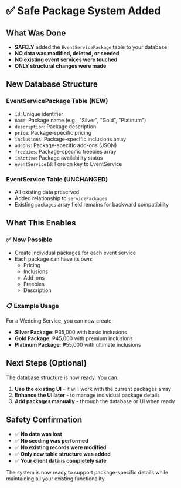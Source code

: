 # ✅ Safe Package System Added

## What Was Done
- **SAFELY** added the `EventServicePackage` table to your database
- **NO data was modified, deleted, or seeded**
- **NO existing event services were touched**
- **ONLY structural changes were made**

## New Database Structure

### EventServicePackage Table (NEW)
- `id`: Unique identifier
- `name`: Package name (e.g., "Silver", "Gold", "Platinum")
- `description`: Package description
- `price`: Package-specific pricing
- `inclusions`: Package-specific inclusions array
- `addOns`: Package-specific add-ons (JSON)
- `freebies`: Package-specific freebies array
- `isActive`: Package availability status
- `eventServiceId`: Foreign key to EventService

### EventService Table (UNCHANGED)
- All existing data preserved
- Added relationship to `servicePackages`
- Existing `packages` array field remains for backward compatibility

## What This Enables

### ✅ Now Possible
- Create individual packages for each event service
- Each package can have its own:
  - Pricing
  - Inclusions
  - Add-ons
  - Freebies
  - Description

### 📋 Example Usage
For a Wedding Service, you can now create:
- **Silver Package**: ₱35,000 with basic inclusions
- **Gold Package**: ₱45,000 with premium inclusions
- **Platinum Package**: ₱55,000 with ultimate inclusions

## Next Steps (Optional)

The database structure is now ready. You can:

1. **Use the existing UI** - it will work with the current packages array
2. **Enhance the UI later** - to manage individual package details
3. **Add packages manually** - through the database or UI when ready

## Safety Confirmation

- ✅ **No data was lost**
- ✅ **No seeding was performed**
- ✅ **No existing records were modified**
- ✅ **Only new table structure was added**
- ✅ **Your client data is completely safe**

The system is now ready to support package-specific details while maintaining all your existing functionality. 